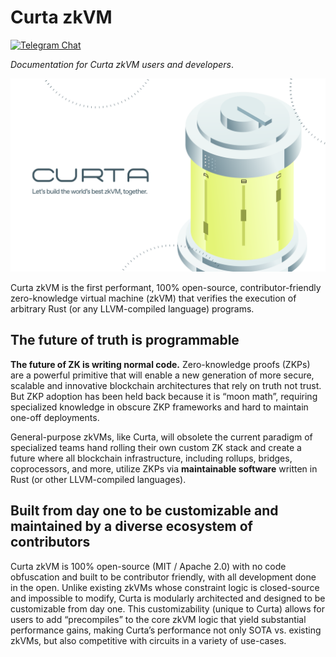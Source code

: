 # Curta zkVM

[![Telegram Chat][tg-badge]][tg-url]

*Documentation for Curta zkVM users and developers*.

![](./curta.svg)

Curta zkVM is the first performant, 100% open-source, contributor-friendly zero-knowledge virtual machine (zkVM) that verifies the execution of arbitrary Rust (or any LLVM-compiled language) programs. 

[tg-badge]: https://img.shields.io/endpoint?color=neon&logo=telegram&label=chat&url=https://tg.sumanjay.workers.dev/succinct_curta
[tg-url]: https://t.me/succinct_curta

## The future of truth is programmable

**The future of ZK is writing normal code.**  Zero-knowledge proofs (ZKPs) are a powerful primitive that will enable a new generation of more secure, scalable and innovative blockchain architectures that rely on truth not trust. But ZKP adoption has been held back because it is “moon math”, requiring specialized knowledge in obscure ZKP frameworks and hard to maintain one-off deployments. 

General-purpose zkVMs, like Curta, will obsolete the current paradigm of specialized teams hand rolling their own custom ZK stack and create a future where all blockchain infrastructure, including rollups, bridges, coprocessors, and more, utilize ZKPs via **maintainable software** written in Rust (or other LLVM-compiled languages).

## Built from day one to be customizable and maintained by a diverse ecosystem of contributors

Curta zkVM is 100% open-source (MIT / Apache 2.0) with no code obfuscation and built to be contributor friendly, with all development done in the open. Unlike existing zkVMs whose constraint logic is closed-source and impossible to modify, Curta is modularly architected and designed to be customizable from day one. This customizability (unique to Curta) allows for users to add “precompiles” to the core zkVM logic that yield substantial performance gains, making Curta’s performance not only SOTA vs. existing zkVMs, but also competitive with circuits in a variety of use-cases.
